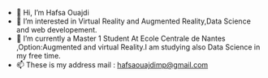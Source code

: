 - 👋 Hi, I’m Hafsa Ouajdi
- 👀 I’m interested in Virtual Reality and Augmented Reality,Data Science and web developement.
- 🌱 I’m currently a Master 1 Student At Ecole Centrale de Nantes ,Option:Augmented and virtual Reality.I am studying also Data Science in my free time.
- 📫 These is my address mail : hafsaouajdimp@gmail.com
